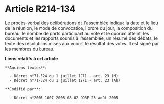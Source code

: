 # Article R214-134

Le procès-verbal des délibérations de l'assemblée indique la date et le lieu de la réunion, le mode de convocation, l'ordre
du jour, la composition du bureau, le nombre de parts participant au vote et le quorum atteint, les documents et les rapports
soumis à l'assemblée, un résumé des débats, le texte des résolutions mises aux voix et le résultat des votes. Il est signé
par les membres du bureau.

**Liens relatifs à cet article**

	**Anciens textes**:

	  - Décret n°71-524 du 1 juillet 1971 - art. 23 (M)
	  - Décret n°71-524 du 1 juillet 1971 - art. 23 (Ab)

	**Codifié par**:

	  - Décret n°2005-1007 2005-08-02 JORF 25 août 2005
